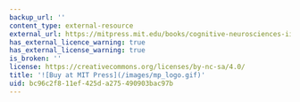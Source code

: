 ```yaml
---
backup_url: ''
content_type: external-resource
external_url: https://mitpress.mit.edu/books/cognitive-neurosciences-iii-third-edition
has_external_licence_warning: true
has_external_license_warning: true
is_broken: ''
license: https://creativecommons.org/licenses/by-nc-sa/4.0/
title: '![Buy at MIT Press](/images/mp_logo.gif)'
uid: bc96c2f8-11ef-425d-a275-490903bac97b
---
```

